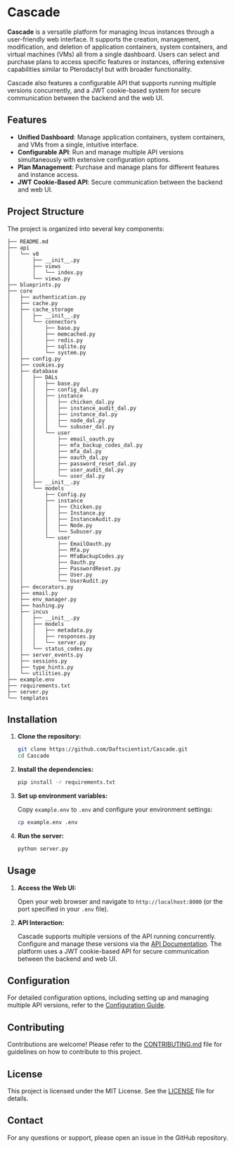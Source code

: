 # Cascade

**Cascade** is a versatile platform for managing Incus instances through a user-friendly web interface. It supports the creation, management, modification, and deletion of application containers, system containers, and virtual machines (VMs) all from a single dashboard. Users can select and purchase plans to access specific features or instances, offering extensive capabilities similar to Pterodactyl but with broader functionality.

Cascade also features a configurable API that supports running multiple versions concurrently, and a JWT cookie-based system for secure communication between the backend and the web UI.

## Features

- **Unified Dashboard**: Manage application containers, system containers, and VMs from a single, intuitive interface.
- **Configurable API**: Run and manage multiple API versions simultaneously with extensive configuration options.
- **Plan Management**: Purchase and manage plans for different features and instance access.
- **JWT Cookie-Based API**: Secure communication between the backend and web UI.

## Project Structure

The project is organized into several key components:

```
├── README.md
├── api
│   └── v0
│       ├── __init__.py
│       ├── views
│       │   └── index.py
│       └── views.py
├── blueprints.py
├── core
│   ├── authentication.py
│   ├── cache.py
│   ├── cache_storage
│   │   ├── __init__.py
│   │   └── connectors
│   │       ├── base.py
│   │       ├── memcached.py
│   │       ├── redis.py
│   │       ├── sqlite.py
│   │       └── system.py
│   ├── config.py
│   ├── cookies.py
│   ├── database
│   │   ├── DALs
│   │   │   ├── base.py
│   │   │   ├── config_dal.py
│   │   │   ├── instance
│   │   │   │   ├── chicken_dal.py
│   │   │   │   ├── instance_audit_dal.py
│   │   │   │   ├── instance_dal.py
│   │   │   │   ├── node_dal.py
│   │   │   │   └── subuser_dal.py
│   │   │   └── user
│   │   │       ├── email_oauth.py
│   │   │       ├── mfa_backup_codes_dal.py
│   │   │       ├── mfa_dal.py
│   │   │       ├── oauth_dal.py
│   │   │       ├── password_reset_dal.py
│   │   │       ├── user_audit_dal.py
│   │   │       └── user_dal.py
│   │   ├── __init__.py
│   │   └── models
│   │       ├── Config.py
│   │       ├── instance
│   │       │   ├── Chicken.py
│   │       │   ├── Instance.py
│   │       │   ├── InstanceAudit.py
│   │       │   ├── Node.py
│   │       │   └── Subuser.py
│   │       └── user
│   │           ├── EmailOauth.py
│   │           ├── Mfa.py
│   │           ├── MfaBackupCodes.py
│   │           ├── Oauth.py
│   │           ├── PasswordReset.py
│   │           ├── User.py
│   │           └── UserAudit.py
│   ├── decorators.py
│   ├── email.py
│   ├── env_manager.py
│   ├── hashing.py
│   ├── incus
│   │   ├── __init__.py
│   │   ├── models
│   │   │   ├── metadata.py
│   │   │   ├── responses.py
│   │   │   └── server.py
│   │   └── status_codes.py
│   ├── server_events.py
│   ├── sessions.py
│   ├── type_hints.py
│   └── utilities.py
├── example.env
├── requirements.txt
├── server.py
└── templates
```

## Installation

1. **Clone the repository:**

    ```bash
    git clone https://github.com/Daftscientist/Cascade.git
    cd Cascade
    ```

2. **Install the dependencies:**

    ```bash
    pip install -r requirements.txt
    ```

3. **Set up environment variables:**

    Copy `example.env` to `.env` and configure your environment settings:

    ```bash
    cp example.env .env
    ```

4. **Run the server:**

    ```bash
    python server.py
    ```

## Usage

1. **Access the Web UI:**

   Open your web browser and navigate to `http://localhost:8000` (or the port specified in your `.env` file).

2. **API Interaction:**

   Cascade supports multiple versions of the API running concurrently. Configure and manage these versions via the [API Documentation](api/v0/views/index.py). The platform uses a JWT cookie-based API for secure communication between the backend and web UI.

## Configuration

For detailed configuration options, including setting up and managing multiple API versions, refer to the [Configuration Guide](core/config.py).

## Contributing

Contributions are welcome! Please refer to the [CONTRIBUTING.md](CONTRIBUTING.md) file for guidelines on how to contribute to this project.

## License

This project is licensed under the MIT License. See the [LICENSE](LICENSE) file for details.

## Contact

For any questions or support, please open an issue in the GitHub repository.